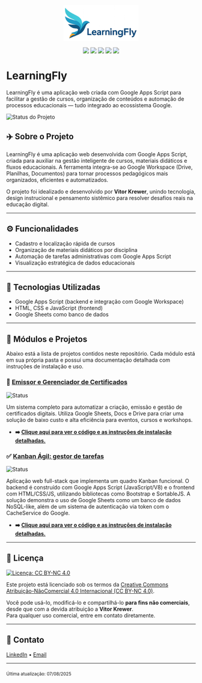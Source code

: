 <p align="center">
  <img src="logo-learning-fly-full.png" alt="Logo do LearningFly" width="200">
</p>

<p align="center">
  <img src="https://img.shields.io/badge/Google%20Apps%20Script-4285F4?style=for-the-badge&logo=google&logoColor=white">
  <img src="https://img.shields.io/badge/HTML5-E34F26?style=for-the-badge&logo=html5&logoColor=white">
  <img src="https://img.shields.io/badge/CSS3-1572B6?style=for-the-badge&logo=css3&logoColor=white">
  <img src="https://img.shields.io/badge/JavaScript-F7DF1E?style=for-the-badge&logo=javascript&logoColor=black">
  <img src="https://img.shields.io/badge/Google%20Sheets-34A853?style=for-the-badge&logo=google%20sheets&logoColor=white">
</p>

# LearningFly

LearningFly é uma aplicação web criada com Google Apps Script para facilitar a gestão de cursos, organização de conteúdos e automação de processos educacionais — tudo integrado ao ecossistema Google.

![Status do Projeto](https://img.shields.io/badge/Status-Ativo-brightgreen)


## ✈️ Sobre o Projeto

LearningFly é uma aplicação web desenvolvida com Google Apps Script, criada para auxiliar na gestão inteligente de cursos, materiais didáticos e fluxos educacionais. A ferramenta integra-se ao Google Workspace (Drive, Planilhas, Documentos) para tornar processos pedagógicos mais organizados, eficientes e automatizados.

O projeto foi idealizado e desenvolvido por **Vitor Krewer**, unindo tecnologia, design instrucional e pensamento sistêmico para resolver desafios reais na educação digital.

---

## ⚙️ Funcionalidades

- Cadastro e localização rápida de cursos  
- Organização de materiais didáticos por disciplina  
- Automação de tarefas administrativas com Google Apps Script  
- Visualização estratégica de dados educacionais  

---

## 🧰 Tecnologias Utilizadas

- Google Apps Script (backend e integração com Google Workspace)  
- HTML, CSS e JavaScript (frontend)  
- Google Sheets como banco de dados  

---

## 🚀 Módulos e Projetos

Abaixo está a lista de projetos contidos neste repositório. Cada módulo está em sua própria pasta e possui uma documentação detalhada com instruções de instalação e uso.

### 📄 [Emissor e Gerenciador de Certificados](./emissor-certificados-gapps/)

![Status](https://img.shields.io/badge/status-conclu%C3%ADdo-brightgreen)

Um sistema completo para automatizar a criação, emissão e gestão de certificados digitais. Utiliza Google Sheets, Docs e Drive para criar uma solução de baixo custo e alta eficiência para eventos, cursos e workshops.
* **➡️ [Clique aqui para ver o código e as instruções de instalação detalhadas.](./emissor-certificados-gapps/README.md)**

### ✅ [Kanban Ágil: gestor de tarefas](https://github.com/vitorkrewer/kanban-agil)
![Status](https://img.shields.io/badge/status-ativo-brightgreen)

Aplicação web full-stack que implementa um quadro Kanban funcional. O backend é construído com Google Apps Script (JavaScript/V8) e o frontend com HTML/CSS/JS, utilizando bibliotecas como Bootstrap e SortableJS. A solução demonstra o uso de Google Sheets como um banco de dados NoSQL-like, além de um sistema de autenticação via token com o CacheService do Google.

* **➡️ [Clique aqui para ver o código e as instruções de instalação detalhadas.](https://github.com/vitorkrewer/kanban-agil/blob/main/docs/index.md)**

---

## 📄 Licença

[![Licença: CC BY-NC 4.0](https://licensebuttons.net/l/by-nc/4.0/88x31.png)](https://creativecommons.org/licenses/by-nc/4.0/)

Este projeto está licenciado sob os termos da [Creative Commons Atribuição-NãoComercial 4.0 Internacional (CC BY-NC 4.0)](https://creativecommons.org/licenses/by-nc/4.0/).

Você pode usá-lo, modificá-lo e compartilhá-lo **para fins não comerciais**, desde que com a devida atribuição a **Vitor Krewer**.  
Para qualquer uso comercial, entre em contato diretamente.

---

## 🤝 Contato

[LinkedIn](https://www.linkedin.com/in/vitorkrewer) • [Email](mailto:vitormkrewer@gmail.com)

---

<sub>Última atualização: 07/08/2025</sub>

